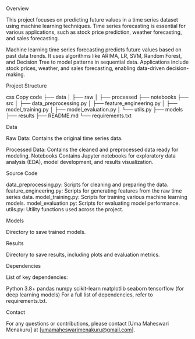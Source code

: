 Overview

This project focuses on predicting future values in a time series dataset using machine learning techniques. Time series forecasting is essential for various applications, such as stock price prediction, weather forecasting, and sales forecasting.

Machine learning time series forecasting predicts future values based on past data trends. It uses algorithms like ARIMA, LR, SVM, Random Forest, and Decision Tree to model patterns in sequential data. Applications include stock prices, weather, and sales forecasting, enabling data-driven decision-making.

Project Structure

css
Copy code
├── data
│   ├── raw
│   ├── processed
├── notebooks
├── src
│   ├── data_preprocessing.py
│   ├── feature_engineering.py
│   ├── model_training.py
│   ├── model_evaluation.py
│   └── utils.py
├── models
├── results
├── README.md
└── requirements.txt

Data

Raw Data: Contains the original time series data.

Processed Data: Contains the cleaned and preprocessed data ready for modeling.
Notebooks
Contains Jupyter notebooks for exploratory data analysis (EDA), model development, and results visualization.

Source Code

data_preprocessing.py: Scripts for cleaning and preparing the data.
feature_engineering.py: Scripts for generating features from the raw time series data.
model_training.py: Scripts for training various machine learning models.
model_evaluation.py: Scripts for evaluating model performance.
utils.py: Utility functions used across the project.

Models

Directory to save trained models.

Results

Directory to save results, including plots and evaluation metrics.

Dependencies

List of key dependencies:

Python 3.8+
pandas
numpy
scikit-learn
matplotlib
seaborn
tensorflow (for deep learning models)
For a full list of dependencies, refer to requirements.txt.

Contact

For any questions or contributions, please contact [Uma Maheswari Menakuru] at [umamaheswarimenakuru@gmail.com].







